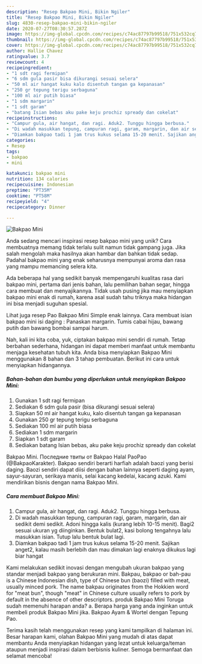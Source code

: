 ```yaml
---
description: "Resep Bakpao Mini, Bikin Ngiler"
title: "Resep Bakpao Mini, Bikin Ngiler"
slug: 4830-resep-bakpao-mini-bikin-ngiler
date: 2020-07-27T08:30:57.287Z
image: https://img-global.cpcdn.com/recipes/c74ac87797b99518/751x532cq70/bakpao-mini-foto-resep-utama.jpg
thumbnail: https://img-global.cpcdn.com/recipes/c74ac87797b99518/751x532cq70/bakpao-mini-foto-resep-utama.jpg
cover: https://img-global.cpcdn.com/recipes/c74ac87797b99518/751x532cq70/bakpao-mini-foto-resep-utama.jpg
author: Hallie Chavez
ratingvalue: 3.7
reviewcount: 4
recipeingredient:
- "1 sdt ragi fermipan"
- "6 sdm gula pasir bisa dikurangi sesuai selera"
- "50 ml air hangat kuku kalo disentuh tangan ga kepanasan"
- "250 gr tepung terigu serbaguna"
- "100 ml air putih biasa"
- "1 sdm margarin"
- "1 sdt garam"
- "batang Isian bebas aku pake keju prochiz spready dan cokelat"
recipeinstructions:
- "Campur gula, air hangat, dan ragi. Aduk2. Tunggu hingga berbusa."
- "Di wadah masukkan tepung, campuran ragi, garam, margarin, dan air sedikit demi sedikit. Adoni hingga kalis (kurang lebih 10-15 menit). Bagi2 sesuai ukuran yg diinginkan. Bentuk bulat2, kasi bolong tengahnya lalu masukkan isian. Tutup lalu bentuk bulat lagi."
- "Diamkan bakpao tadi 1 jam trus kukus selama 15-20 menit. Sajikan anget2, kalau masih berlebih dan mau dimakan lagi enaknya dikukus lagi biar hangat"
categories:
- Resep
tags:
- bakpao
- mini

katakunci: bakpao mini 
nutrition: 134 calories
recipecuisine: Indonesian
preptime: "PT35M"
cooktime: "PT58M"
recipeyield: "4"
recipecategory: Dinner

---
```



![Bakpao Mini](https://img-global.cpcdn.com/recipes/c74ac87797b99518/751x532cq70/bakpao-mini-foto-resep-utama.jpg)

Anda sedang mencari inspirasi resep bakpao mini yang unik? Cara membuatnya memang tidak terlalu sulit namun tidak gampang juga. Jika salah mengolah maka hasilnya akan hambar dan bahkan tidak sedap. Padahal bakpao mini yang enak seharusnya mempunyai aroma dan rasa yang mampu memancing selera kita.

Ada beberapa hal yang sedikit banyak mempengaruhi kualitas rasa dari bakpao mini, pertama dari jenis bahan, lalu pemilihan bahan segar, hingga cara membuat dan menyajikannya. Tidak usah pusing jika mau menyiapkan bakpao mini enak di rumah, karena asal sudah tahu triknya maka hidangan ini bisa menjadi suguhan spesial.

Lihat juga resep Pao Bakpao Mini Simple enak lainnya. Cara membuat isian bakpao mini isi daging : Panaskan margarin. Tumis cabai hijau, bawang putih dan bawang bombai sampai harum.


Nah, kali ini kita coba, yuk, ciptakan bakpao mini sendiri di rumah. Tetap berbahan sederhana, hidangan ini dapat memberi manfaat untuk membantu menjaga kesehatan tubuh kita. Anda bisa menyiapkan Bakpao Mini menggunakan 8 bahan dan 3 tahap pembuatan. Berikut ini cara untuk menyiapkan hidangannya.

<!--inarticleads1-->

##### Bahan-bahan dan bumbu yang diperlukan untuk menyiapkan Bakpao Mini:

1. Gunakan 1 sdt ragi fermipan
1. Sediakan 6 sdm gula pasir (bisa dikurangi sesuai selera)
1. Siapkan 50 ml air hangat kuku, kalo disentuh tangan ga kepanasan
1. Gunakan 250 gr tepung terigu serbaguna
1. Sediakan 100 ml air putih biasa
1. Sediakan 1 sdm margarin
1. Siapkan 1 sdt garam
1. Sediakan batang Isian bebas, aku pake keju prochiz spready dan cokelat


Bakpao Mini. Последние твиты от Bakpao Halal PaoPao (@BakpaoKarakter). Bakpao sendiri berarti harfiah adalah baozi yang berisi daging. Baozi sendiri dapat diisi dengan bahan lainnya seperti daging ayam, sayur-sayuran, serikaya manis, selai kacang kedelai, kacang azuki. Kami mendirikan bisnis dengan nama Bakpao Mini. 

<!--inarticleads2-->

##### Cara membuat Bakpao Mini:

1. Campur gula, air hangat, dan ragi. Aduk2. Tunggu hingga berbusa.
1. Di wadah masukkan tepung, campuran ragi, garam, margarin, dan air sedikit demi sedikit. Adoni hingga kalis (kurang lebih 10-15 menit). Bagi2 sesuai ukuran yg diinginkan. Bentuk bulat2, kasi bolong tengahnya lalu masukkan isian. Tutup lalu bentuk bulat lagi.
1. Diamkan bakpao tadi 1 jam trus kukus selama 15-20 menit. Sajikan anget2, kalau masih berlebih dan mau dimakan lagi enaknya dikukus lagi biar hangat


Kami melakukan sedikit inovasi dengan mengubah ukuran bakpao yang standar menjadi bakpao yang berukuran mini. Bakpau, bakpao or bah-pau is a Chinese Indonesian dish, type of Chinese bun (baozi) filled with meat, usually minced pork. The name bakpau originates from the Hokkien word for &#34;meat bun&#34;, though &#34;meat&#34; in Chinese culture usually refers to pork by default in the absence of other descriptors. produk Bakpao Mini Toruga sudah memenuhi harapan anda? a. Berapa harga yang anda inginkan untuk membeli produk Bakpao Mini jika. Bakpao Ayam &amp; Wortel dengan Tepung Pao. 

Terima kasih telah menggunakan resep yang kami tampilkan di halaman ini. Besar harapan kami, olahan Bakpao Mini yang mudah di atas dapat membantu Anda menyiapkan hidangan yang lezat untuk keluarga/teman ataupun menjadi inspirasi dalam berbisnis kuliner. Semoga bermanfaat dan selamat mencoba!
